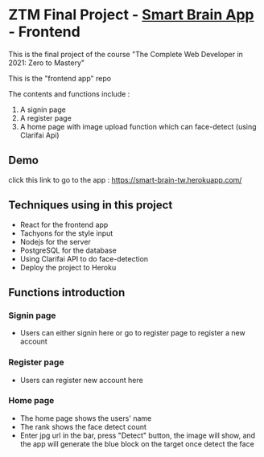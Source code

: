 # ZTM Final Project - [Smart Brain App](https://smart-brain-tw.herokuapp.com/) - Frontend

This is the final project of the course "The Complete Web Developer in 2021: Zero to Mastery"

This is the "frontend app" repo

The contents and functions include :
1. A signin page
2. A register page
3. A home page with image upload function which can face-detect (using Clarifai Api)

## Demo
click this link to go to the app : https://smart-brain-tw.herokuapp.com/

## Techniques using in this project
* React for the frontend app
* Tachyons for the style input
* Nodejs for the server
* PostgreSQL for the database
* Using Clarifai API to do face-detection
* Deploy the project to Heroku


## Functions introduction

### Signin page

* Users can either signin here or go to register page to register a new account

### Register page

* Users can register new account here

### Home page

* The home page shows the users' name
* The rank shows the face detect count
* Enter jpg url in the bar, press "Detect" button, the image will show, and the app will generate the blue block on the target once detect the face

